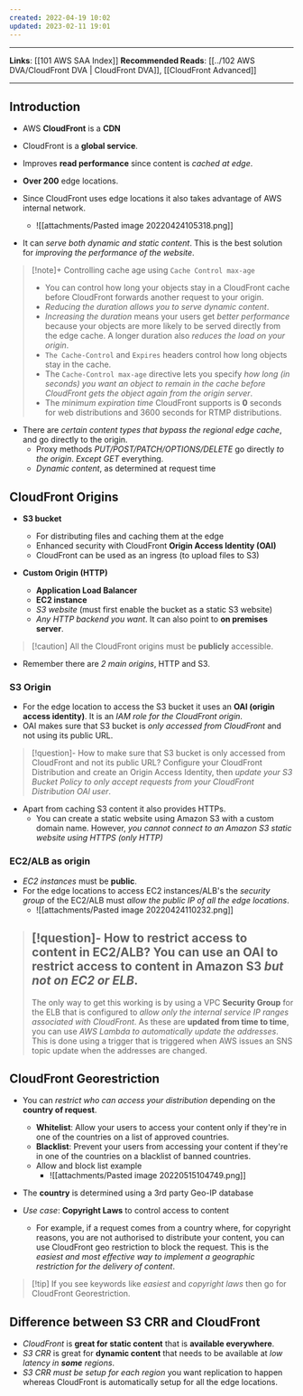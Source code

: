 ```yaml
---
created: 2022-04-19 10:02
updated: 2023-02-11 19:01
---
```

---
**Links**: [[101 AWS SAA Index]]
**Recommended Reads**: [[../102 AWS DVA/CloudFront DVA | CloudFront DVA]], [[CloudFront Advanced]]

---
## Introduction
- AWS **CloudFront** is a **CDN**
- CloudFront is a **global service**.
- Improves **read performance** since content is *cached at edge*.
- **Over 200** edge locations.
- Since CloudFront uses edge locations it also takes advantage of AWS internal network.
	- ![[attachments/Pasted image 20220424105318.png]]

- It can *serve both dynamic and static content*. This is the best solution for *improving the performance of the website*.

> [!note]+ Controlling cache age using `Cache Control max-age`
> - You can control how long your objects stay in a CloudFront cache before CloudFront forwards another request to your origin. 
> - *Reducing the duration allows you to serve dynamic content*. 
> - *Increasing the duration* means your users get *better performance* because your objects are more likely to be served directly from the edge cache. A longer duration also *reduces the load on your origin*.
> - `The Cache-Control` and `Expires` headers control how long objects stay in the cache. 
> - The `Cache-Control max-age` directive lets you specify *how long (in seconds) you want an object to remain in the cache before CloudFront gets the object again from the origin server*. 
> - The *minimum expiration time* CloudFront supports is **0** seconds for web distributions and 3600 seconds for RTMP distributions.

- There are *certain content types that bypass the regional edge cache*, and go directly to the origin.
	- Proxy methods *PUT/POST/PATCH/OPTIONS/DELETE* go directly *to the origin*. *Except GET* everything.
	- *Dynamic content*, as determined at request time 

## CloudFront Origins
- **S3 bucket**
	- For distributing files and caching them at the edge
	- Enhanced security with CloudFront **Origin Access Identity (OAI)**
	- CloudFront can be used as an ingress (to upload files to S3)

- **Custom Origin (HTTP)**
	- **Application Load Balancer**
	- **EC2 instance**
	- *S3 website* (must first enable the bucket as a static S3 website)
	- *Any HTTP backend you want*. It can also point to **on premises server**.

> [!caution] All the CloudFront origins must be **publicly** accessible.

- Remember there are *2 main origins*, HTTP and S3.

### S3 Origin
- For the edge location to access the S3 bucket it uses an **OAI (origin access identity)**. It is an *IAM role for the CloudFront origin*.
- OAI makes sure that S3 bucket is *only accessed from CloudFront* and not using its public URL.

> [!question]- How to make sure that S3 bucket is only accessed from CloudFront and not its public URL?
> Configure your CloudFront Distribution and create an Origin Access Identity, then *update your S3 Bucket Policy to only accept requests from your CloudFront Distribution OAl user*.

- Apart from caching S3 content it also provides HTTPs.
	- You can create a static website using Amazon S3 with a custom domain name. However, *you cannot connect to an Amazon S3 static website using HTTPS (only HTTP)* 

### EC2/ALB as origin

- *EC2 instances* must be **public**.
- For the edge locations to access EC2 instances/ALB's the *security group* of the EC2/ALB must *allow the public IP of all the edge locations*.
	- ![[attachments/Pasted image 20220424110232.png]]

> [!question]- How to restrict access to content in EC2/ALB?
> You can use an OAI to restrict access to content in Amazon S3 *but not on EC2 or ELB*.
> ---
> The only way to get this working is by using a VPC **Security Group** for the ELB that is configured to *allow only the internal service IP ranges associated with CloudFront*. As these are **updated from time to time**, you can use *AWS Lambda to automatically update the addresses*. This is done using a trigger that is triggered when AWS issues an SNS topic update when the addresses are changed.

## CloudFront Georestriction
- You can *restrict who can access your distribution* depending on the **country of request**.
	- **Whitelist**: Allow your users to access your content only if they're in one of the countries on a list of approved countries.
	- **Blacklist**: Prevent your users from accessing your content if they're in one of the countries on a blacklist of banned countries.
	- Allow and block list example
		- ![[attachments/Pasted image 20220515104749.png]]
	
- The **country** is determined using a 3rd party Geo-IP database
- *Use case*: **Copyright Laws** to control access to content
	- For example, if a request comes from a country where, for copyright reasons, you are not authorised to distribute your content, you can use CloudFront geo restriction to block the request. This is the *easiest and most effective way to implement a geographic restriction for the delivery of content*.

> [!tip] If you see keywords like *easiest* and *copyright laws* then go for CloudFront Georestriction.

## Difference between S3 CRR and CloudFront
- *CloudFront* is **great for static content** that is **available everywhere**.
- *S3 CRR* is great for **dynamic content** that needs to be available at *low latency in **some** regions*.
- *S3 CRR must be setup for each region* you want replication to happen whereas CloudFront is automatically setup for all the edge locations.

